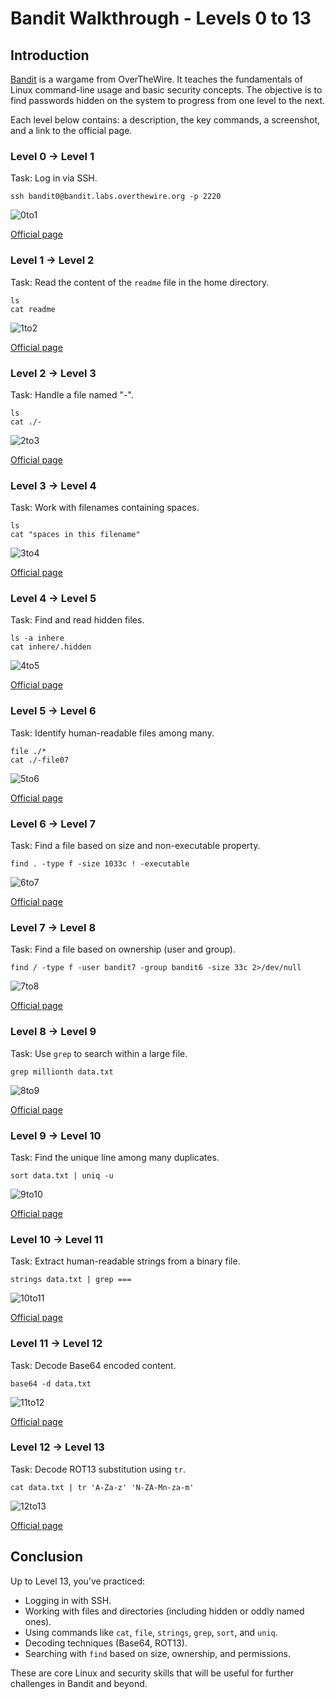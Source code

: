 <!DOCTYPE html>
<html lang="en">
<head>
  <meta charset="UTF-8" />
  <title>Bandit Walkthrough - Levels 0 to 13</title>
  <head/>
<body>
  <h1>Bandit Walkthrough - Levels 0 to 13</h1>

  <h2>Introduction</h2>
  <p>
    <a href="https://overthewire.org/wargames/bandit/">Bandit</a> is a wargame from OverTheWire. It teaches the fundamentals of Linux command-line usage and basic security concepts. The objective is to find passwords hidden on the system to progress from one level to the next.
  </p>

  <p>Each level below contains: a description, the key commands, a screenshot, and a link to the official page.</p>

  <div class="level">
    <h3>Level 0 → Level 1</h3>
    <p>Task: Log in via SSH.</p>
    <pre><code>ssh bandit0@bandit.labs.overthewire.org -p 2220</code></pre>
    <img src="./assets/0to1.png" alt="0to1" />
    <p><a href="https://overthewire.org/wargames/bandit/bandit0.html">Official page</a></p>
  </div>

  <div class="level">
    <h3>Level 1 → Level 2</h3>
    <p>Task: Read the content of the <code>readme</code> file in the home directory.</p>
    <pre><code>ls
cat readme</code></pre>
    <img src="./assets/1to2.png" alt="1to2" />
    <p><a href="https://overthewire.org/wargames/bandit/bandit1.html">Official page</a></p>
  </div>

  <div class="level">
    <h3>Level 2 → Level 3</h3>
    <p>Task: Handle a file named "-".</p>
    <pre><code>ls
cat ./-</code></pre>
    <img src="./assets/2to3.png" alt="2to3" />
    <p><a href="https://overthewire.org/wargames/bandit/bandit2.html">Official page</a></p>
  </div>

  <div class="level">
    <h3>Level 3 → Level 4</h3>
    <p>Task: Work with filenames containing spaces.</p>
    <pre><code>ls
cat "spaces in this filename"</code></pre>
    <img src="./assets/3to4.png" alt="3to4" />
    <p><a href="https://overthewire.org/wargames/bandit/bandit3.html">Official page</a></p>
  </div>

  <div class="level">
    <h3>Level 4 → Level 5</h3>
    <p>Task: Find and read hidden files.</p>
    <pre><code>ls -a inhere
cat inhere/.hidden</code></pre>
    <img src="./assets/4to5.png" alt="4to5" />
    <p><a href="https://overthewire.org/wargames/bandit/bandit4.html">Official page</a></p>
  </div>

  <div class="level">
    <h3>Level 5 → Level 6</h3>
    <p>Task: Identify human-readable files among many.</p>
    <pre><code>file ./*
cat ./-file07</code></pre>
    <img src="./assets/5to6.png" alt="5to6" />
    <p><a href="https://overthewire.org/wargames/bandit/bandit5.html">Official page</a></p>
  </div>

  <div class="level">
    <h3>Level 6 → Level 7</h3>
    <p>Task: Find a file based on size and non-executable property.</p>
    <pre><code>find . -type f -size 1033c ! -executable</code></pre>
    <img src="./assets/6to7.png" alt="6to7" />
    <p><a href="https://overthewire.org/wargames/bandit/bandit6.html">Official page</a></p>
  </div>

  <div class="level">
    <h3>Level 7 → Level 8</h3>
    <p>Task: Find a file based on ownership (user and group).</p>
    <pre><code>find / -type f -user bandit7 -group bandit6 -size 33c 2>/dev/null</code></pre>
    <img src="./assets/7to8.png" alt="7to8" />
    <p><a href="https://overthewire.org/wargames/bandit/bandit7.html">Official page</a></p>
  </div>

  <div class="level">
    <h3>Level 8 → Level 9</h3>
    <p>Task: Use <code>grep</code> to search within a large file.</p>
    <pre><code>grep millionth data.txt</code></pre>
    <img src="./assets/8to9.png" alt="8to9" />
    <p><a href="https://overthewire.org/wargames/bandit/bandit8.html">Official page</a></p>
  </div>

  <div class="level">
    <h3>Level 9 → Level 10</h3>
    <p>Task: Find the unique line among many duplicates.</p>
    <pre><code>sort data.txt | uniq -u</code></pre>
    <img src="./assets/9to10.png" alt="9to10" />
    <p><a href="https://overthewire.org/wargames/bandit/bandit9.html">Official page</a></p>
  </div>

  <div class="level">
    <h3>Level 10 → Level 11</h3>
    <p>Task: Extract human-readable strings from a binary file.</p>
    <pre><code>strings data.txt | grep ===</code></pre>
    <img src="./assets/10to11.png" alt="10to11" />
    <p><a href="https://overthewire.org/wargames/bandit/bandit10.html">Official page</a></p>
  </div>

  <div class="level">
    <h3>Level 11 → Level 12</h3>
    <p>Task: Decode Base64 encoded content.</p>
    <pre><code>base64 -d data.txt</code></pre>
    <img src="./assets/11to12.png" alt="11to12" />
    <p><a href="https://overthewire.org/wargames/bandit/bandit11.html">Official page</a></p>
  </div>

  <div class="level">
    <h3>Level 12 → Level 13</h3>
    <p>Task: Decode ROT13 substitution using <code>tr</code>.</p>
    <pre><code>cat data.txt | tr 'A-Za-z' 'N-ZA-Mn-za-m'</code></pre>
    <img src="./assets/12to13.png" alt="12to13" />
    <p><a href="https://overthewire.org/wargames/bandit/bandit12.html">Official page</a></p>
  </div>

  <h2>Conclusion</h2>
  <p>Up to Level 13, you’ve practiced:</p>
  <ul>
    <li>Logging in with SSH.</li>
    <li>Working with files and directories (including hidden or oddly named ones).</li>
    <li>Using commands like <code>cat</code>, <code>file</code>, <code>strings</code>, <code>grep</code>, <code>sort</code>, and <code>uniq</code>.</li>
    <li>Decoding techniques (Base64, ROT13).</li>
    <li>Searching with <code>find</code> based on size, ownership, and permissions.</li>
  </ul>
  <p>
    These are core Linux and security skills that will be useful for further challenges in Bandit and beyond.
  </p>
</body>
</html>
